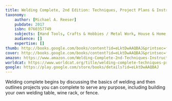```yaml
---
title: Welding Complete, 2nd Edition: Techniques, Project Plans & Instructions
taxonomy:
	author: [Michael A. Reeser]
	pubdate: 2017
	isbn: 0760357749
	subjects: [Hand Tools, Crafts & Hobbies / Metal Work, House & Home / Power Tools]
	audience: []
	expertise: []
thumb: http://books.google.com/books/content?id=eLktDwAAQBAJ&printsec=frontcover&img=1&zoom=2&edge=curl&imgtk=AFLRE71Zzi3szJJaLpEaLykfD-i0xEnbhvvbWKMbycACLHe1XBFVBGCps_8Uy5IhtLg5sBeVZYUF5hUhW0Qt8zo0yIIUela7pAXXO7Pcfh8e-7ycj6bhS_utDhVQ3dHM_rtZ3bop8P0e&source=gbs_api
cover: http://books.google.com/books/content?id=eLktDwAAQBAJ&printsec=frontcover&img=1&zoom=6&edge=curl&imgtk=AFLRE73ZZc2IAjX0o-HY0F-bF3mAKsmsxqR-cG5sLyk8x_3FV80_HVsvAX3IytFWpx6txCmz7xsFrxV6FQaS1CV7d0zdSCgU5HE6Cf6wN5KST70Q9Sfi2SAc1GWM8nMmC7BtCMVRrIwg&source=gbs_api
amazon: https://www.amazon.com/Welding-Complete-2nd-Techniques-Instructions/dp/159186691X/ref=sr_1_2?keywords=Welding+complete+%3A+techniques%2C+project+plans+%26+instructions&qid=1571081471&sr=8-2
worldcat: https://www.worldcat.org/title/welding-complete-techniques-project-plans-instructions/oclc/960836664&referer=brief_results
google: https://play.google.com/store/books/details?id=eLktDwAAQBAJ
---
```

Welding complete begins by discussing the basics of welding and then outlines projects you can complete to serve any purpose, including building your own welding table, wine rack, or fence.